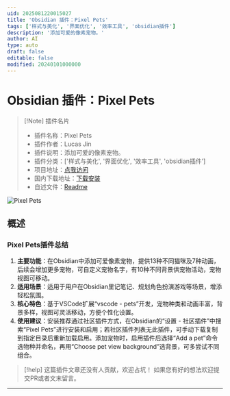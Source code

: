 ```yaml
---
uid: 2025081220015027
title: 'Obsidian 插件：Pixel Pets'
tags: ['样式与美化', '界面优化', '效率工具', 'obsidian插件']
description: '添加可爱的像素宠物。'
author: AI
type: auto
draft: false
editable: false
modified: 20240101000000
---
```


# Obsidian 插件：Pixel Pets

> [!Note] 插件名片
> - 插件名称：Pixel Pets
> - 插件作者：Lucas Jin
> - 插件说明：添加可爱的像素宠物。
> - 插件分类：['样式与美化', '界面优化', '效率工具', 'obsidian插件']
> - 项目地址：[点我访问](https://github.com/LucasHJin/obsidian-pets)
> - 国内下载地址：[下载安装](https://pkmer.cn/products/plugin/pluginMarket/?pixel-pets)
> - 自述文件：[Readme](https://ghproxy.net/https://raw.githubusercontent.com/LucasHJin/obsidian-pets/master/README.md)

![Pixel Pets](https://cdn.pkmer.cn/covers/pixel-pets_internal_0.png!pkmer)

## 概述

### Pixel Pets插件总结
1. **主要功能**：在Obsidian中添加可爱像素宠物，提供13种不同猫咪及7种动画，后续会增加更多宠物，可自定义宠物名字，有10种不同背景供宠物活动，宠物视图可移动。
2. **适用场景**：适用于用户在Obsidian里记笔记、规划角色扮演游戏等场景，增添轻松氛围。
3. **核心特色**：基于VSCode扩展“vscode - pets”开发，宠物种类和动画丰富，背景多样，视图可灵活移动，方便个性化设置。
4. **使用建议**：安装推荐通过社区插件方式，在Obsidian的“设置 - 社区插件”中搜索“Pixel Pets”进行安装和启用；若社区插件列表无此插件，可手动下载复制到指定目录后重新加载启用。添加宠物时，启用插件后选择“Add a pet”命令选物种并命名，再用“Choose pet view background”选背景，可多尝试不同组合。


> [!help] 
> 这篇插件文章还没有人贡献，欢迎占坑！
> 如果您有好的想法欢迎提交PR或者文末留言。
> 

---


